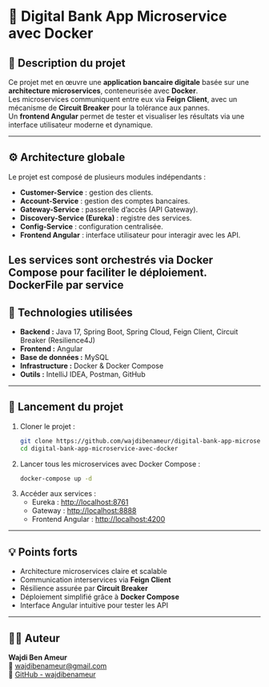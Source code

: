 # 🏦 Digital Bank App Microservice avec Docker

## 📘 Description du projet
Ce projet met en œuvre une **application bancaire digitale** basée sur une **architecture microservices**, conteneurisée avec **Docker**.  
Les microservices communiquent entre eux via **Feign Client**, avec un mécanisme de **Circuit Breaker** pour la tolérance aux pannes.  
Un **frontend Angular** permet de tester et visualiser les résultats via une interface utilisateur moderne et dynamique.

---

## ⚙️ Architecture globale
Le projet est composé de plusieurs modules indépendants :
- **Customer-Service** : gestion des clients.
- **Account-Service** : gestion des comptes bancaires.
- **Gateway-Service** : passerelle d’accès (API Gateway).
- **Discovery-Service (Eureka)** : registre des services.
- **Config-Service** : configuration centralisée.
- **Frontend Angular** : interface utilisateur pour interagir avec les API.

Les services sont orchestrés via **Docker Compose** pour faciliter le déploiement.
**DockerFile** par service 
---

## 🧩 Technologies utilisées
- **Backend :** Java 17, Spring Boot, Spring Cloud, Feign Client, Circuit Breaker (Resilience4J)
- **Frontend :** Angular
- **Base de données :** MySQL
- **Infrastructure :** Docker & Docker Compose
- **Outils :** IntelliJ IDEA, Postman, GitHub

---

## 🚀 Lancement du projet
1. Cloner le projet :
   ```bash
   git clone https://github.com/wajdibenameur/digital-bank-app-microservice-avec-docker.git
   cd digital-bank-app-microservice-avec-docker
   ```
2. Lancer tous les microservices avec Docker Compose :
   ```bash
   docker-compose up -d
   ```
3. Accéder aux services :
   - Eureka : [http://localhost:8761](http://localhost:8761)
   - Gateway : [http://localhost:8888](http://localhost:8888)
   - Frontend Angular : [http://localhost:4200](http://localhost:4200)

---

## 💡 Points forts
- Architecture microservices claire et scalable  
- Communication interservices via **Feign Client**  
- Résilience assurée par **Circuit Breaker**  
- Déploiement simplifié grâce à **Docker Compose**  
- Interface Angular intuitive pour tester les API  

---

## 👨‍💻 Auteur
**Wajdi Ben Ameur**  
📧 wajdibenameur@gmail.com  
💼 [GitHub - wajdibenameur](https://github.com/wajdibenameur)
